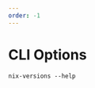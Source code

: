 ```yaml
---
order: -1
---
```

# CLI Options

```shell
nix-versions --help
```
<pre class="ansi-to-html">
<!-- @include: ./cli-help.ansi.html -->
</pre>

